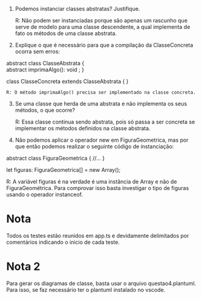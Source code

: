 1. Podemos instanciar classes abstratas? Justifique.

    R: Não podem ser instanciadas porque são apenas um rascunho que serve de modelo para uma classe descendente, a qual implementa de fato os métodos de uma classe abstrata.

2. Explique o que é necessário para que a compilação da ClasseConcreta ocorra
sem erros:

abstract class ClasseAbstrata {             
    abstract imprimaAlgo(): void ;
}

class ClasseConcreta extends
    ClasseAbstrata {
}

    R: O método imprimaAlgo() precisa ser implementado na classe concreta.

3. Se uma classe que herda de uma abstrata e não implementa os seus métodos, o
que ocorre?

    R: Essa classe continua sendo abstrata, pois só passa a ser concreta se implementar os métodos definidos na classe abstrata.


5. Não podemos aplicar o operador new em FiguraGeometrica, mas por que então
podemos realizar o seguinte código de instanciação:

abstract class FiguraGeometrica {
    //...
}

let figuras: FiguraGeometrica[] = new Array();

R: A variável figuras é na verdade é uma instância de Array e não de FiguraGeométrica.
Para comprovar isso basta investigar o tipo de figuras usando o operador instanceof.

# Nota

Todos os testes estão reunidos em app.ts e devidamente delimitados por comentários indicando o inicio de cada teste.

# Nota 2

Para gerar os diagramas de classe, basta usar o arquivo questao4.plantuml. Para isso, se faz necessário ter o plantuml instalado no vscode.
